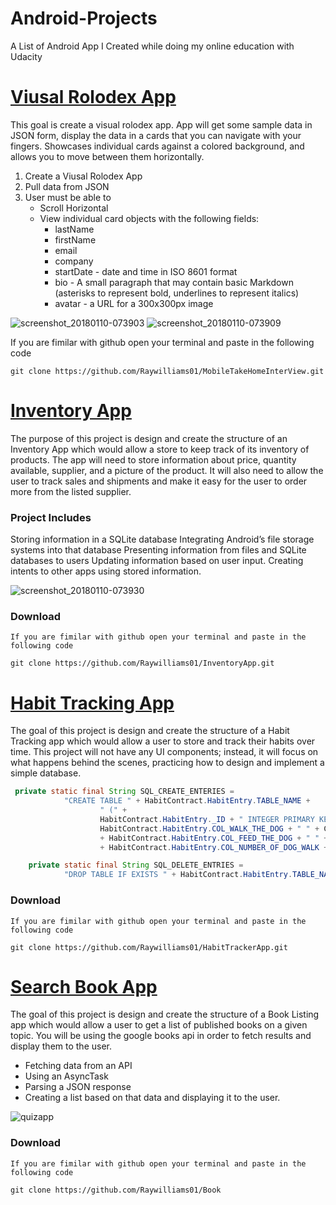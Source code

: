 # Android-Projects
A List of Android App I Created while doing my online education with Udacity


# [Viusal Rolodex App]( https://github.com/Raywilliams01/MobileTakeHomeInterView.git)
This goal is create a visual rolodex app.  App will get some sample data in JSON form, display the data in a cards that you can navigate with your fingers. Showcases individual cards against a colored background, and allows you to move between them horizontally.  

1. Create a Viusal Rolodex App
2. Pull data from JSON
3. User must be able to
    * Scroll Horizontal
    * View individual card objects with the following fields:
        *   lastName
        *   firstName
        *   email
        *   company
        *   startDate - date and time in ISO 8601 format
        *   bio - A small paragraph that may contain basic Markdown (asterisks to represent bold, underlines to represent italics)
        *   avatar - a URL for a 300x300px image

![screenshot_20180110-073903](https://user-images.githubusercontent.com/10648696/34773788-ee5a7faa-f5da-11e7-948e-ad0e0f6e4323.png)
![screenshot_20180110-073909](https://user-images.githubusercontent.com/10648696/34773792-f1ebb292-f5da-11e7-8d39-005b2d812e86.png)

 
    
If you are fimilar with github open your terminal and paste in the following code

    git clone https://github.com/Raywilliams01/MobileTakeHomeInterView.git


#  [Inventory App](https://github.com/Raywilliams01/InventoryApp.git)

The purpose of this project is design and create the structure of an Inventory App which would allow a store to keep track of its inventory of products. The app will need to store information about price, quantity available, supplier, and a picture of the product. It will also need to allow the user to track sales and shipments and make it easy for the user to order more from the listed supplier.

### Project Includes
Storing information in a SQLite database
Integrating Android’s file storage systems into that database
Presenting information from files and SQLite databases to users
Updating information based on user input.
Creating intents to other apps using stored information.


![screenshot_20180110-073930](https://user-images.githubusercontent.com/10648696/34773841-21e6a592-f5db-11e7-84e1-97682ad6f357.png)



### Download 
    If you are fimilar with github open your terminal and paste in the following code

    git clone https://github.com/Raywilliams01/InventoryApp.git



# [Habit Tracking App](https://github.com/Raywilliams01/HabitTrackerApp.git)

The goal of this project is design and create the structure of a Habit Tracking app which would allow a user to store and track their habits over time. This project will not have any UI components; instead, it will focus on what happens behind the scenes, practicing how to design and implement a simple database.


````java
 private static final String SQL_CREATE_ENTERIES =
            "CREATE TABLE " + HabitContract.HabitEntry.TABLE_NAME +
                    " (" +
                    HabitContract.HabitEntry._ID + " INTEGER PRIMARY KEY," +
                    HabitContract.HabitEntry.COL_WALK_THE_DOG + " " + COL_TYPE_TEXT + ","
                    + HabitContract.HabitEntry.COL_FEED_THE_DOG + " " + COL_TYPE_TEXT +","
                    + HabitContract.HabitEntry.COL_NUMBER_OF_DOG_WALK + " " + COL_TYPE_INTEGER + ")";

    private static final String SQL_DELETE_ENTRIES =
            "DROP TABLE IF EXISTS " + HabitContract.HabitEntry.TABLE_NAME;

````

### Download 
    If you are fimilar with github open your terminal and paste in the following code

    git clone https://github.com/Raywilliams01/HabitTrackerApp.git



# [Search Book App](https://github.com/Raywilliams01/Book)

The goal of this project is design and create the structure of a Book Listing app which would allow a user to get a list of published books on a given topic. You will be using the google books api in order to fetch results and display them to the user.

* Fetching data from an API
* Using an AsyncTask
* Parsing a JSON response
* Creating a list based on that data and displaying it to the user.



![quizapp](https://user-images.githubusercontent.com/10648696/31171887-671d87f6-a8cf-11e7-8dd4-e1edaaf9488f.png)

### Download 
    If you are fimilar with github open your terminal and paste in the following code

    git clone https://github.com/Raywilliams01/Book
